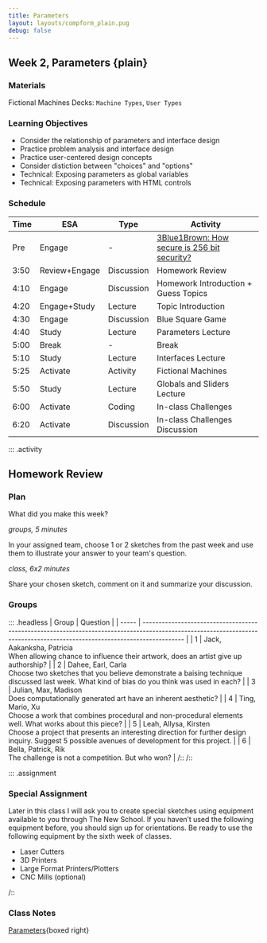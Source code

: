 ```yaml
---
title: Parameters
layout: layouts/compform_plain.pug
debug: false
---
```


## Week 2, Parameters {plain}

### Materials
Fictional Machines Decks: `Machine Types`, `User Types`


### Learning Objectives
- Consider the relationship of parameters and interface design
- Practice problem analysis and interface design
- Practice user-centered design concepts
- Consider distiction between "choices" and "options"
- Technical: Exposing parameters as global variables
- Technical: Exposing parameters with HTML controls


### Schedule
| Time | ESA           | Type       | Activity                                                                                    |
| ---- | ------------- | ---------- | ------------------------------------------------------------------------------------------- |
| Pre  | Engage        | -          | [3Blue1Brown: How secure is 256 bit security?](https://www.youtube.com/watch?v=S9JGmA5_unY) |
| 3:50 | Review+Engage | Discussion | Homework Review                                                                             |
| 4:10 | Engage        | Discussion | Homework Introduction + Guess Topics                                                        |
| 4:20 | Engage+Study  | Lecture    | Topic Introduction                                                                          |
| 4:30 | Engage        | Discussion | Blue Square Game                                                                            |
| 4:40 | Study         | Lecture    | Parameters Lecture                                                                          |
| 5:00 | Break         | -          | Break                                                                                       |
| 5:10 | Study         | Lecture    | Interfaces Lecture                                                                          |
| 5:25 | Activate      | Activity   | Fictional Machines                                                                          |
| 5:50 | Study         | Lecture    | Globals and Sliders Lecture                                                                 |
| 6:00 | Activate      | Coding     | In-class Challenges                                                                         |
| 6:20 | Activate      | Discussion | In-class Challenges Discussion                                                              |


::: .activity
## Homework Review


### Plan


What did you make this week?

*groups, 5 minutes*

In your assigned team, choose 1 or 2 sketches from the past week and use them to illustrate your answer to your team's question.

*class, 6x2 minutes*

Share your chosen sketch, comment on it and summarize your discussion.


### Groups

::: .headless
| Group | Question                                                                                                                                                                  |
| ----- | ------------------------------------------------------------------------------------------------------------------------------------------------------------------------- |
| 1     | Jack, Aakanksha, Patricia<br/>When allowing chance to influence their artwork, does an artist give up authorship?                                                         |
| 2     | Dahee, Earl, Carla<br/>Choose two sketches that you believe demonstrate a baising technique discussed last week. What kind of bias do you think was used in each?         |
| 3     | Julian, Max, Madison<br/>Does computationally generated art have an inherent aesthetic?                                                                                   |
| 4     | Ting, Mario, Xu<br/>Choose a work that combines procedural and non-procedural elements well. What works about this piece?                                                 |
| 5     | Leah, Allysa, Kirsten<br/>Choose a project that presents an interesting direction for further design inquiry. Suggest 5 possible avenues of development for this project. |
| 6     | Bella, Patrick, Rik<br/>The challenge is not a competition. But who won?                                                                                                  |
/::
/::




::: .assignment

### Special Assignment
Later in this class I will ask you to create special sketches using equipment available to you through The New School. If you haven’t used the following equipment before, you should sign up for orientations. Be ready to use the following equipment by the sixth week of classes.

- Laser Cutters
- 3D Printers
- Large Format Printers/Plotters
- CNC Mills (optional)

/::

### Class Notes
[Parameters](./index.html){boxed right}


<style> 
    .headless thead {
        display: none;
    }
</style>
